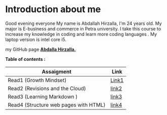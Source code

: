 # Introduction about me
Good evening everyone
My name is Abdallah Hirzalla, I'm 24 years old.
My major is E-business and commerce in Petra university.
I take this course to increase my knowledge in coding and learn more coding languages .
My laptop version is intel core i5.

my GitHub page **[Abdalla Hirzalla.](https://github.com/Abdalla-Hirzalla)**

**Table of contents :**

Assaigment|Link
----------|-----
Read1 (Growth Mindset)  |[Link1](https://replit.com/@AbdallaHirzalla/reading-notes#read1.md)
Read2 (Revisions and the Cloud)     |[link2](https://replit.com/@AbdallaHirzalla/reading-notes#read2.md)
Read3 (Learning Markdown )|[link3](https://replit.com/@AbdallaHirzalla/reading-notes#read3.md)
Read4 (Structure web pages with HTML)| [link4](https://replit.com/@AbdallaHirzalla/reading-notes#read4.md)